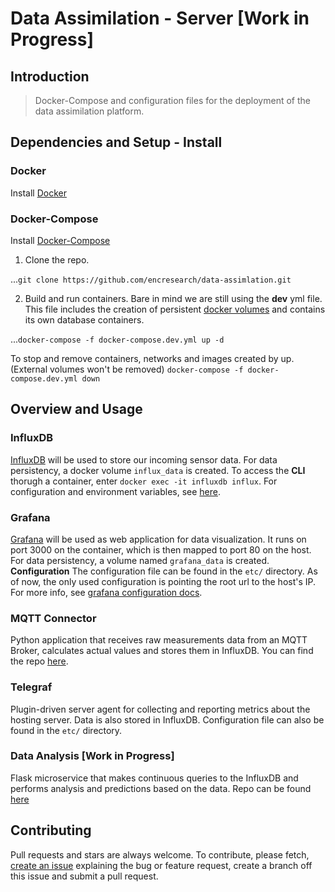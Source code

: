 # Data Assimilation - Server [Work in Progress]

## Introduction
> Docker-Compose and configuration files for the deployment of the data assimilation platform.

## Dependencies and Setup - Install
### Docker
Install [Docker](https://docs.docker.com/install/) 
### Docker-Compose
Install [Docker-Compose](https://docs.docker.com/compose/install/)
1. Clone the repo.

...```git clone https://github.com/encresearch/data-assimlation.git```

2. Build and run containers. Bare in mind we are still using the **dev** yml file. This file includes the creation of persistent [docker volumes](https://docs.docker.com/storage/volumes/) and contains its own database containers.

...```docker-compose -f docker-compose.dev.yml up -d```

To stop and remove containers, networks and images created by up. (External volumes won't be removed)
```docker-compose -f docker-compose.dev.yml down```

## Overview and Usage

### InfluxDB
[InfluxDB](https://www.influxdata.com/) will be used to store our incoming sensor data. For data persistency, a docker volume ```influx_data``` is created. To access the **CLI** thorugh a container, enter ```docker exec -it influxdb influx```. For configuration and environment variables, see [here](https://hub.docker.com/_/influxdb/).
### Grafana
[Grafana](https://grafana.com/) will be used as web application for data visualization. It runs on port 3000 on the container, which is then mapped to port 80 on the host. For data persistency, a volume named ```grafana_data``` is created.
**Configuration**
The configuration file can be found in the ```etc/``` directory. As of now, the only used configuration is pointing the root url to the host's IP. For more info, see [grafana configuration docs](http://docs.grafana.org/installation/configuration/).
### MQTT Connector
Python application that receives raw measurements data from an MQTT Broker, calculates actual values and stores them in InfluxDB. You can find the repo [here](https://github.com/encresearch/mqtt-connector).
### Telegraf
Plugin-driven server agent for collecting and reporting metrics about the hosting server. Data is also stored in InfluxDB. Configuration file can also be found in the ```etc/``` directory.
### Data Analysis [Work in Progress]
Flask microservice that makes continuous queries to the InfluxDB and performs analysis and predictions based on the data. Repo can be found [here](https://github.com/encresearch/data-analysis)

## Contributing
Pull requests and stars are always welcome. To contribute, please fetch, [create an issue](https://github.com/encresearch/data-assimilation/issues) explaining the bug or feature request, create a branch off this issue and submit a pull request.
